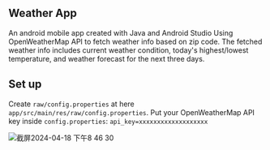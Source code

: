 ## Weather App 
 An android mobile app created with Java and Android Studio Using OpenWeatherMap API to fetch weather info based on zip code. The fetched weather info includes current weather condition, today's highest/lowest temperature, and weather forecast for the next three days.

## Set up 
Create ```raw/config.properties``` at here 
```app/src/main/res/raw/config.properties```. Put your OpenWeatherMap API key inside ```config.properties```: ```api_key=xxxxxxxxxxxxxxxxxxx```

![截屏2024-04-18 下午8 46 30](https://github.com/Luna-Jia/weatherApp2/assets/73403516/a23a7b2c-3cf0-4407-9d2b-a80801979bfa)
